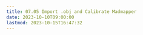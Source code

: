 ```yaml
---
title: 07.05 Import .obj and Calibrate Madmapper
date: 2023-10-10T09:00:00
lastmod: 2023-10-15T16:47:32
---
```

